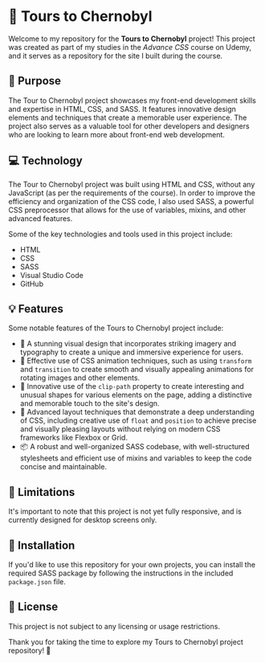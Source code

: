 # 🚀 Tours to Chernobyl

Welcome to my repository for the <strong>Tours to Chernobyl</strong> project! This project was created as part of my studies in the <em>Advance CSS</em> course on Udemy, and it serves as a repository for the site I built during the course.

## 🎯 Purpose

The Tour to Chernobyl project showcases my front-end development skills and expertise in HTML, CSS, and SASS. It features innovative design elements and techniques that create a memorable user experience. The project also serves as a valuable tool for other developers and designers who are looking to learn more about front-end web development.


## 💻 Technology

The Tour to Chernobyl project was built using HTML and CSS, without any JavaScript (as per the requirements of the course). In order to improve the efficiency and organization of the CSS code, I also used SASS, a powerful CSS preprocessor that allows for the use of variables, mixins, and other advanced features.

Some of the key technologies and tools used in this project include:

- HTML
- CSS
- SASS
- Visual Studio Code
- GitHub

## 💡 Features

Some notable features of the Tours to Chernobyl project include:

- 🎨 A stunning visual design that incorporates striking imagery and typography to create a unique and immersive experience for users.
- 🎥 Effective use of CSS animation techniques, such as using <code>transform</code> and <code>transition</code> to create smooth and visually appealing animations for rotating images and other elements.
- 🔮 Innovative use of the <code>clip-path</code> property to create interesting and unusual shapes for various elements on the page, adding a distinctive and memorable touch to the site's design.
- 💪 Advanced layout techniques that demonstrate a deep understanding of CSS, including creative use of <code>float</code> and <code>position</code> to achieve precise and visually pleasing layouts without relying on modern CSS frameworks like Flexbox or Grid.
- 📦 A robust and well-organized SASS codebase, with well-structured stylesheets and efficient use of mixins and variables to keep the code concise and maintainable.


## 🚫 Limitations

It's important to note that this project is not yet fully responsive, and is currently designed for desktop screens only.

## 🔧 Installation

If you'd like to use this repository for your own projects, you can install the required SASS package by following the instructions in the included <code>package.json</code> file.

## 📝 License

This project is not subject to any licensing or usage restrictions.

Thank you for taking the time to explore my Tours to Chernobyl project repository! 🙏
